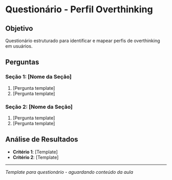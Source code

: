 # Questionário - Perfil Overthinking

## Objetivo
Questionário estruturado para identificar e mapear perfis de overthinking em usuários.

## Perguntas

### Seção 1: [Nome da Seção]
1. [Pergunta template]
2. [Pergunta template]

### Seção 2: [Nome da Seção] 
1. [Pergunta template]
2. [Pergunta template]

## Análise de Resultados
- **Critério 1**: [Template]
- **Critério 2**: [Template]

---
*Template para questionário - aguardando conteúdo da aula*